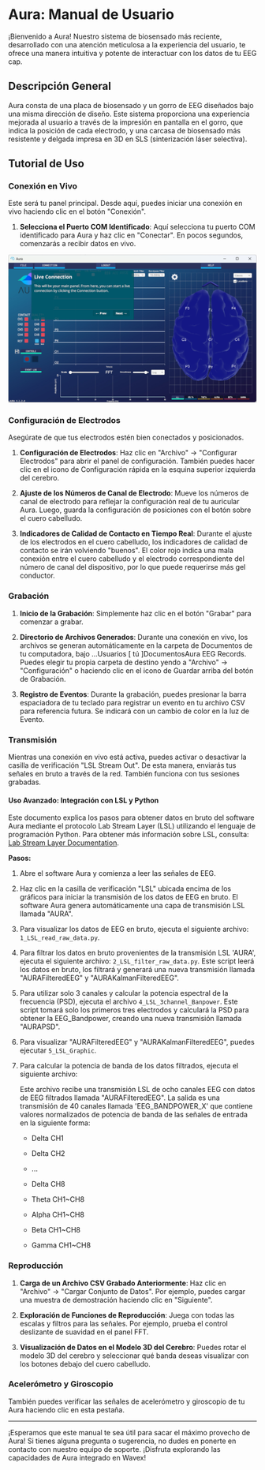 # Aura: Manual de Usuario

¡Bienvenido a Aura! Nuestro sistema de biosensado más reciente, desarrollado con una atención meticulosa a la experiencia del usuario, te ofrece una manera intuitiva y potente de interactuar con los datos de tu EEG cap.

## Descripción General

Aura consta de una placa de biosensado y un gorro de EEG diseñados bajo una misma dirección de diseño. Este sistema proporciona una experiencia mejorada al usuario a través de la impresión en pantalla en el gorro, que indica la posición de cada electrodo, y una carcasa de biosensado más resistente y delgada impresa en 3D en SLS (sinterización láser selectiva).

## Tutorial de Uso

### Conexión en Vivo

Este será tu panel principal. Desde aquí, puedes iniciar una conexión en vivo haciendo clic en el botón "Conexión".

1. **Selecciona el Puerto COM Identificado**: Aquí selecciona tu puerto COM identificado para Aura y haz clic en "Conectar". En pocos segundos, comenzarás a recibir datos en vivo.

<img src=https://github.com/edgarhernandez94/ANUIES/blob/main/WAVEX/AURA_SDK/AuraTutorial1/AuraTutorial_1.png>

### Configuración de Electrodos

Asegúrate de que tus electrodos estén bien conectados y posicionados.

1. **Configuración de Electrodos**: Haz clic en "Archivo" -> "Configurar Electrodos" para abrir el panel de configuración. También puedes hacer clic en el icono de Configuración rápida en la esquina superior izquierda del cerebro.

2. **Ajuste de los Números de Canal de Electrodo**: Mueve los números de canal de electrodo para reflejar la configuración real de tu auricular Aura. Luego, guarda la configuración de posiciones con el botón sobre el cuero cabelludo.

3. **Indicadores de Calidad de Contacto en Tiempo Real**: Durante el ajuste de los electrodos en el cuero cabelludo, los indicadores de calidad de contacto se irán volviendo "buenos". El color rojo indica una mala conexión entre el cuero cabelludo y el electrodo correspondiente del número de canal del dispositivo, por lo que puede requerirse más gel conductor.

### Grabación

1. **Inicio de la Grabación**: Simplemente haz clic en el botón "Grabar" para comenzar a grabar.

2. **Directorio de Archivos Generados**: Durante una conexión en vivo, los archivos se generan automáticamente en la carpeta de Documentos de tu computadora, bajo ...Usuarios [ tú ]DocumentosAura EEG Records. Puedes elegir tu propia carpeta de destino yendo a "Archivo" -> "Configuración" o haciendo clic en el icono de Guardar arriba del botón de Grabación.

3. **Registro de Eventos**: Durante la grabación, puedes presionar la barra espaciadora de tu teclado para registrar un evento en tu archivo CSV para referencia futura. Se indicará con un cambio de color en la luz de Evento.

### Transmisión

Mientras una conexión en vivo está activa, puedes activar o desactivar la casilla de verificación "LSL Stream Out". De esta manera, enviarás tus señales en bruto a través de la red. También funciona con tus sesiones grabadas.

#### Uso Avanzado: Integración con LSL y Python

Este documento explica los pasos para obtener datos en bruto del software Aura mediante el protocolo Lab Stream Layer (LSL) utilizando el lenguaje de programación Python. Para obtener más información sobre LSL, consulta: [Lab Stream Layer Documentation](https://labstreaminglayer.readthedocs.io/).

**Pasos:**

1. Abre el software Aura y comienza a leer las señales de EEG.

2. Haz clic en la casilla de verificación "LSL" ubicada encima de los gráficos para iniciar la transmisión de los datos de EEG en bruto. El software Aura genera automáticamente una capa de transmisión LSL llamada "AURA".

3. Para visualizar los datos de EEG en bruto, ejecuta el siguiente archivo: `1_LSL_read_raw_data.py`.

4. Para filtrar los datos en bruto provenientes de la transmisión LSL 'AURA', ejecuta el siguiente archivo: `2_LSL_filter_raw_data.py`. Este script leerá los datos en bruto, los filtrará y generará una nueva transmisión llamada "AURAFilteredEEG" y "AURAKalmanFilteredEEG".

5. Para utilizar solo 3 canales y calcular la potencia espectral de la frecuencia (PSD), ejecuta el archivo `4_LSL_3channel_Banpower`. Este script tomará solo los primeros tres electrodos y calculará la PSD para obtener la EEG_Bandpower, creando una nueva transmisión llamada "AURAPSD".

6. Para visualizar "AURAFilteredEEG" y "AURAKalmanFilteredEEG", puedes ejecutar `5_LSL_Graphic`.

7. Para calcular la potencia de banda de los datos filtrados, ejecuta el siguiente archivo:

   Este archivo recibe una transmisión LSL de ocho canales EEG con datos de EEG filtrados llamada "AURAFilteredEEG". La salida es una transmisión de 40 canales llamada 'EEG_BANDPOWER_X' que contiene valores normalizados de potencia de banda de las señales de entrada en la siguiente forma:

   - Delta CH1
   - Delta CH2
   - ...
   - Delta CH8

   - Theta CH1~CH8
   - Alpha CH1~CH8
   - Beta CH1~CH8
   - Gamma CH1~CH8

### Reproducción

1. **Carga de un Archivo CSV Grabado Anteriormente**: Haz clic en "Archivo" -> "Cargar Conjunto de Datos". Por ejemplo, puedes cargar una muestra de demostración haciendo clic en "Siguiente".

2. **Exploración de Funciones de Reproducción**: Juega con todas las escalas y filtros para las señales. Por ejemplo, prueba el control deslizante de suavidad en el panel FFT.

3. **Visualización de Datos en el Modelo 3D del Cerebro**: Puedes rotar el modelo 3D del cerebro y seleccionar qué banda deseas visualizar con los botones debajo del cuero cabelludo.

### Acelerómetro y Giroscopio

También puedes verificar las señales de acelerómetro y giroscopio de tu Aura haciendo clic en esta pestaña.

---

¡Esperamos que este manual te sea útil para sacar el máximo provecho de Aura! Si tienes alguna pregunta o sugerencia, no dudes en ponerte en contacto con nuestro equipo de soporte. ¡Disfruta explorando las capacidades de Aura integrado en Wavex!


 
